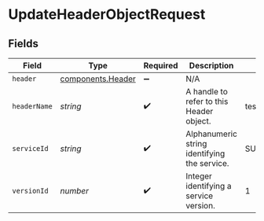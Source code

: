 # UpdateHeaderObjectRequest


## Fields

| Field                                                         | Type                                                          | Required                                                      | Description                                                   | Example                                                       |
| ------------------------------------------------------------- | ------------------------------------------------------------- | ------------------------------------------------------------- | ------------------------------------------------------------- | ------------------------------------------------------------- |
| `header`                                                      | [components.Header](../../../sdk/models/components/header.md) | :heavy_minus_sign:                                            | N/A                                                           |                                                               |
| `headerName`                                                  | *string*                                                      | :heavy_check_mark:                                            | A handle to refer to this Header object.                      | test-header                                                   |
| `serviceId`                                                   | *string*                                                      | :heavy_check_mark:                                            | Alphanumeric string identifying the service.                  | SU1Z0isxPaozGVKXdv0eY                                         |
| `versionId`                                                   | *number*                                                      | :heavy_check_mark:                                            | Integer identifying a service version.                        | 1                                                             |